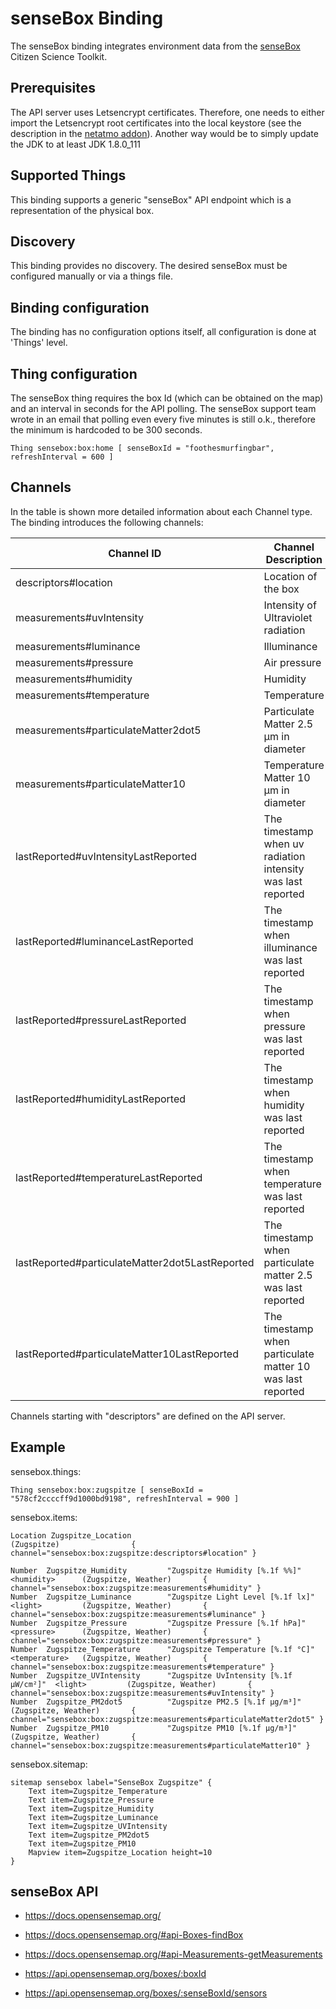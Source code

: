 # senseBox Binding

The senseBox binding integrates environment data from the [senseBox](https://sensebox.de/)
Citizen Science Toolkit.

## Prerequisites

The API server uses Letsencrypt certificates.
Therefore, one needs to either import the Letsencrypt root certificates into the local keystore (see the description in the
[netatmo addon](http://docs.openhab.org/addons/bindings/netatmo/readme.html)).
Another way would be to simply update the JDK to at least JDK 1.8.0_111

## Supported Things

This binding supports a generic "senseBox" API endpoint which is a representation of the physical box.

## Discovery

This binding provides no discovery.
The desired senseBox must be configured manually or via a things file.

## Binding configuration

The binding has no configuration options itself, all configuration is done at 'Things' level.

## Thing configuration

The senseBox thing requires the box Id (which can be obtained on the map) and an interval in seconds for the API polling.
The senseBox support team wrote in an email that polling even every five minutes is still o.k., therefore the minimum is hardcoded to be 300 seconds.

```
Thing sensebox:box:home [ senseBoxId = "foothesmurfingbar", refreshInterval = 600 ]
```

## Channels

In the table is shown more detailed information about each Channel type.
The binding introduces the following channels:

| Channel ID                                      | Channel Description                                         | Supported item type | Advanced |
|-------------------------------------------------|-------------------------------------------------------------|---------------------|----------|
| descriptors#location                            | Location of the box                                         | Point               | False    |
| measurements#uvIntensity                        | Intensity of Ultraviolet radiation                          | Number              | False    |
| measurements#luminance                          | Illuminance                                                 | Number              | False    |
| measurements#pressure                           | Air pressure                                                | Number              | False    |
| measurements#humidity                           | Humidity                                                    | Number              | False    |
| measurements#temperature                        | Temperature                                                 | Number              | False    |
| measurements#particulateMatter2dot5             | Particulate Matter 2.5 µm in diameter                       | Number              | False    |
| measurements#particulateMatter10                | Temperature Matter 10 µm in diameter                        | Number              | False    |
| lastReported#uvIntensityLastReported            | The timestamp when uv radiation intensity was last reported | DateTime            | True     |
| lastReported#luminanceLastReported              | The timestamp when illuminance was last reported            | DateTime            | True     |
| lastReported#pressureLastReported               | The timestamp when pressure was last reported               | DateTime            | True     |
| lastReported#humidityLastReported               | The timestamp when humidity was last reported               | DateTime            | True     |
| lastReported#temperatureLastReported            | The timestamp when temperature was last reported            | DateTime            | True     |
| lastReported#particulateMatter2dot5LastReported | The timestamp when particulate matter 2.5 was last reported | DateTime            | True     |
| lastReported#particulateMatter10LastReported    | The timestamp when particulate matter 10 was last reported  | DateTime            | True     |

Channels starting with "descriptors" are defined on the API server.

## Example

sensebox.things:

```
Thing sensebox:box:zugspitze [ senseBoxId = "578cf2ccccff9d1000bd9198", refreshInterval = 900 ]
```

sensebox.items:

```
Location Zugspitze_Location                                                               (Zugspitze)                { channel="sensebox:box:zugspitze:descriptors#location" }

Number  Zugspitze_Humidity         "Zugspitze Humidity [%.1f %%]"         <humidity>      (Zugspitze, Weather)       { channel="sensebox:box:zugspitze:measurements#humidity" }
Number  Zugspitze_Luminance        "Zugspitze Light Level [%.1f lx]"      <light>         (Zugspitze, Weather)       { channel="sensebox:box:zugspitze:measurements#luminance" }
Number  Zugspitze_Pressure         "Zugspitze Pressure [%.1f hPa]"        <pressure>      (Zugspitze, Weather)       { channel="sensebox:box:zugspitze:measurements#pressure" }
Number  Zugspitze_Temperature      "Zugspitze Temperature [%.1f °C]"      <temperature>   (Zugspitze, Weather)       { channel="sensebox:box:zugspitze:measurements#temperature" }
Number  Zugspitze_UVIntensity      "Zugspitze UvIntensity [%.1f μW/cm²]"  <light>         (Zugspitze, Weather)       { channel="sensebox:box:zugspitze:measurements#uvIntensity" }
Number  Zugspitze_PM2dot5          "Zugspitze PM2.5 [%.1f µg/m³]"                         (Zugspitze, Weather)       { channel="sensebox:box:zugspitze:measurements#particulateMatter2dot5" }
Number  Zugspitze_PM10             "Zugspitze PM10 [%.1f µg/m³]"                          (Zugspitze, Weather)       { channel="sensebox:box:zugspitze:measurements#particulateMatter10" }
```

sensebox.sitemap:

```
sitemap sensebox label="SenseBox Zugspitze" {
	Text item=Zugspitze_Temperature
	Text item=Zugspitze_Pressure
	Text item=Zugspitze_Humidity
	Text item=Zugspitze_Luminance
	Text item=Zugspitze_UVIntensity
	Text item=Zugspitze_PM2dot5
	Text item=Zugspitze_PM10
	Mapview item=Zugspitze_Location height=10
}
```

## senseBox API

*   <https://docs.opensensemap.org/>
*   <https://docs.opensensemap.org/#api-Boxes-findBox>
*   <https://docs.opensensemap.org/#api-Measurements-getMeasurements>

*   <https://api.opensensemap.org/boxes/:boxId>
*   <https://api.opensensemap.org/boxes/:senseBoxId/sensors>
